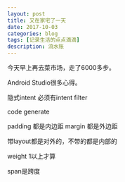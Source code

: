```yaml
---
layout: post
title: 又在家宅了一天
date: 2017-10-03
categories: blog
tags: [记录生活的点点滴滴]
description: 流水账
---
```


今天早上再去菜市场，走了6000多步。

Android Studio很多心得。

隐式intent 必须有intent filter

code generate

padding 都是内边距 margin 都是外边距

带layout都是对外的，不带的都是内部的

weight 1以上才算

span是跨度





 















